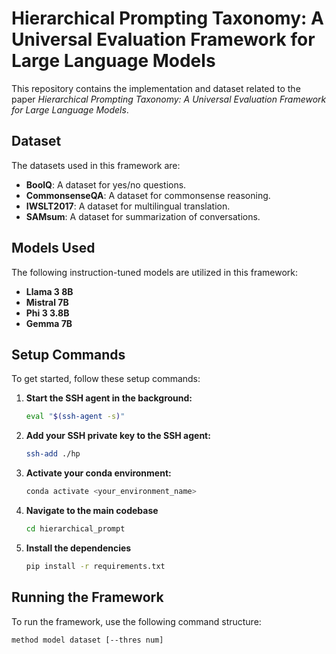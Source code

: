 # Hierarchical Prompting Taxonomy: A Universal Evaluation Framework for Large Language Models

This repository contains the implementation and dataset related to the paper *Hierarchical Prompting Taxonomy: A Universal Evaluation Framework for Large Language Models*.

## Dataset

The datasets used in this framework are:

- **BoolQ**: A dataset for yes/no questions.
- **CommonsenseQA**: A dataset for commonsense reasoning.
- **IWSLT2017**: A dataset for multilingual translation.
- **SAMsum**: A dataset for summarization of conversations.

## Models Used

The following instruction-tuned models are utilized in this framework:

- **Llama 3 8B**
- **Mistral 7B**
- **Phi 3 3.8B**
- **Gemma 7B**

## Setup Commands

To get started, follow these setup commands:

1. **Start the SSH agent in the background:**
    ```sh
    eval "$(ssh-agent -s)"
    ```

2. **Add your SSH private key to the SSH agent:**
    ```sh
    ssh-add ./hp
    ```

3. **Activate your conda environment:**
    ```sh
    conda activate <your_environment_name>
    ```
    
4. **Navigate to the main codebase**
   ```sh
   cd hierarchical_prompt
   ```
   
5. **Install the dependencies**
   ```sh
   pip install -r requirements.txt
   ```

## Running the Framework

To run the framework, use the following command structure:

```sh
method model dataset [--thres num]
```
